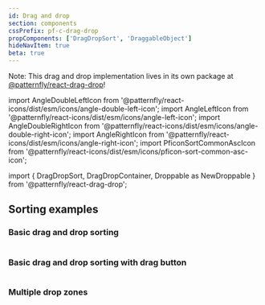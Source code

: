 ```yaml
---
id: Drag and drop
section: components
cssPrefix: pf-c-drag-drop
propComponents: ['DragDropSort', 'DraggableObject']
hideNavItem: true
beta: true
---
```


Note: This drag and drop implementation lives in its own package at [@patternfly/react-drag-drop](https://www.npmjs.com/package/@patternfly/react-drag-drop)!

import AngleDoubleLeftIcon from '@patternfly/react-icons/dist/esm/icons/angle-double-left-icon';
import AngleLeftIcon from '@patternfly/react-icons/dist/esm/icons/angle-left-icon';
import AngleDoubleRightIcon from '@patternfly/react-icons/dist/esm/icons/angle-double-right-icon';
import AngleRightIcon from '@patternfly/react-icons/dist/esm/icons/angle-right-icon';
import PficonSortCommonAscIcon from '@patternfly/react-icons/dist/esm/icons/pficon-sort-common-asc-icon';

import { DragDropSort, DragDropContainer, Droppable as NewDroppable } from '@patternfly/react-drag-drop';

## Sorting examples

### Basic drag and drop sorting

```ts file="./BasicSorting.tsx"

```

### Basic drag and drop sorting with drag button

```ts file="./BasicSortingWithDragButton.tsx"

```

### Multiple drop zones

```ts file="./DragDropContainerBasic.tsx"

```
